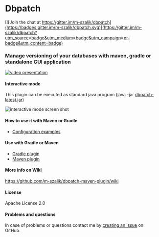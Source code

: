Dbpatch
========

[![Join the chat at https://gitter.im/m-szalik/dbpatch](https://badges.gitter.im/m-szalik/dbpatch.svg)](https://gitter.im/m-szalik/dbpatch?utm_source=badge&utm_medium=badge&utm_campaign=pr-badge&utm_content=badge)

### Manage versioning of your databases with maven, gradle or standalone GUI application

[![video presentation](http://img.youtube.com/vi/hD5ACGfmkM4/0.jpg)](http://www.youtube.com/watch?v=hD5ACGfmkM4)


#### Interactive mode
This plugin can be executed as standard java program (java -jar [dbpatch-latest.jar](https://github.com/m-szalik/dbpatch/wiki/releases/dbpatch-latest.jar))

![interactive mode screen shot](https://github.com/m-szalik/dbpatch/wiki/resources/dbpatch-interactive-screen.png)

#### How to use it with Maven or Gradle
 * [Configuration examples](https://raw.github.com/m-szalik/dbpatch/master/how-to-use-example)

#### Use with Gradle or Maven
 * [Gradle plugin](https://raw.github.com/m-szalik/dbpatch/master/dbpatch-gradle-plugin)
 * [Maven plugin](https://raw.github.com/m-szalik/dbpatch/master/dbpatch-maven-plugin)

#### More info on Wiki
https://github.com/m-szalik/dbpatch-maven-plugin/wiki

#### License
Apache License 2.0

#### Problems and questions
In case of problems or questions contact me by [creating an issue](https://github.com/m-szalik/dbpatch-maven-plugin/issues/new) on GitHub.

